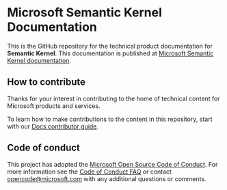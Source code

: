 # Microsoft Semantic Kernel Documentation

This is the GitHub repository for the technical product documentation for **Semantic Kernel**. This documentation is published at [Microsoft Semantic Kernel documentation](/semantic-kernel).

## How to contribute

Thanks for your interest in contributing to the home of technical content for Microsoft products and services.

To learn how to make contributions to the content in this repository, start with our [Docs contributor guide](/contribute).

## Code of conduct

This project has adopted the [Microsoft Open Source Code of Conduct](https://opensource.microsoft.com/codeofconduct/). For more information see the [Code of Conduct FAQ](https://opensource.microsoft.com/codeofconduct/faq/) or contact [opencode@microsoft.com](mailto:opencode@microsoft.com) with any additional questions or comments.
